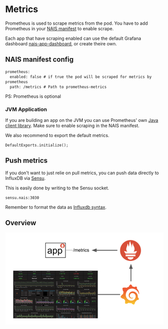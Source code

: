 Metrics
=======

Prometheus is used to scrape metrics from the pod. You have to add Prometheus in your [NAIS manifest](/contracts) to enable scrape.

Each app that have scraping enabled can use the default Grafana dashboard [nais-app-dashboard](https://grafana.adeo.no/dashboard/db/nais-app-dashboard), or create theire own.


## NAIS manifest config

```
prometheus:
  enabled: false # if true the pod will be scraped for metrics by prometheus
  path: /metrics # Path to prometheus-metrics
```

PS: Prometheus is optional

### JVM Application

If you are building an app on the JVM you can use Prometheus' own [Java client library](https://github.com/prometheus/client_java). Make sure to enable scraping in the NAIS manifest.

We also recommend to export the default metrics.

```
DefaultExports.initialize();
```


## Push metrics

If you don't want to just relie on pull metrics, you can push data directly to InfluxDB via [Sensu](https://sensu.io/).

This is easily done by writing to the Sensu socket.

```
sensu.nais:3030
```

Remember to format the data as [Influxdb syntax](https://docs.influxdata.com/influxdb/v1.5/write_protocols/line_protocol_tutorial/#syntax).


## Overview

![overview](/_media/metrics.png)
